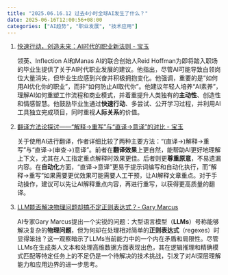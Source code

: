 ```yaml
---
title: "2025.06.16.12 过去4小时全球AI发生了什么？"
date: 2025-06-16T12:00:56+08:00
categories: ["AI趋势", "职业发展", "技术应用"]
---
```

1.  [快速行动，创造未来：AI时代的职业新法则 - 宝玉](https://x.com/dotey/status/1934442182112391651)

    领英、Inflection AI和Manas AI的联合创始人Reid Hoffman为即将踏入职场的毕业生提供了关于AI时代职业发展的建议。他指出，尽管AI可能导致白领岗位大量消失，但毕业生应感到兴奋并积极拥抱变化。他强调，重要的是“如何用AI优化你的职业”，而非“如何防止AI取代你”。他建议年轻人培养“AI素养”，理解AI如何重塑工作流程和商业模式，并着重提升人类独有的**主动性**、创造性和情感智慧。他鼓励毕业生通过**快速行动**、多尝试、公开学习过程，并利用AI工具独立完成项目，同时重视**人际关系**的价值。

2.  [翻译方法论探讨——“解释->重写”与“直译->意译”的对比 - 宝玉](https://x.com/dotey/status/1934441153123774745)

    关于使用AI进行翻译，作者详细比较了两种主要方法：“(直译->)解释->重写”与“直译->(审查->)意译”。前者在**翻译效果**上更自然，能帮助AI更好地理解上下文，尤其在人工指定重点解释时效果更佳。后者则更**尊重原意**，不易遗漏内容。在**自动化**方面，“直译->意译”更易于提示词编写和自动化执行，而“解释->重写”如果需要更优效果可能需要人工干预，让AI解释文章重点。对于手动操作，建议可以先让AI解释重点内容，再进行重写，以获得更高质量的翻译。

3.  [LLM能否解决物理问题却搞不定正则表达式？- Gary Marcus](https://x.com/GaryMarcus/status/1934439579244990957)

    AI专家Gary Marcus提出一个尖锐的问题：大型语言模型（**LLMs**）号称能够解决复杂的**物理问题**，但为何却在处理相对简单的**正则表达式**（regexes）时显得笨拙？这一观察暗示了LLMs当前能力中的一个内在矛盾和局限性。尽管LLMs在生成类人文本和处理高维数据方面表现出色，其在逻辑推理和精确模式匹配等特定任务上的不足仍是一个待解决的技术挑战，引发了对AI深层理解能力和应用边界的进一步思考。